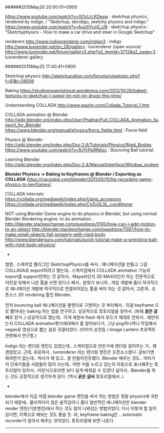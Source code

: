 ######2015May20 20:00:01+0900

<https://www.youtube.com/watch?v=GOcLrLKDesw> : sketchup physics.. rendered by indigo. / "Sketchup, skindigo, sketchy physics and indigo."
<https://www.youtube.com/watch?v=AuoSYcoG_U8> : sketchup physics : "Sketchyphysics - How to make a car drive and steer in Google Sketchup"

renderers
<http://www.indigorenderer.com/indigo3> : indigo
<http://www.luxrender.net/en_GB/gallery> : luxrenderer (open source)
<http://www.luxrender.net/forum/gallery2.php?g2_itemId=3712&g2_page=3> : luxrenderer gallery

######2015May25 17:40:41+0900

Sketchup physics
<http://sketchucation.com/forums/viewtopic.php?f=61&t=58936>

Baking
<https://studiomugenjohncel.wordpress.com/2012/10/26/baked-textures-in-sketchup-i-swear-im-not-on-drugs-this-time/>

Understanding COLLADA
<http://www.wazim.com/Collada_Tutorial_1.htm>

COLLADA animation @ Blender
<http://wiki.blender.org/index.php/User:Phabtar/Full_COLLADA_Animation_Support_for_Blender>
<https://www.blender.org/manual/physics/force_fields.html> : Force field

Physics @ Blender
<http://wiki.blender.org/index.php/Doc:2.6/Tutorials/Physics/Rigid_Bodies>
<https://www.youtube.com/watch?v=9JYrPpRNAzc> : Bouncing Ball tutorial.

Learning Blender
<http://wiki.blender.org/index.php/Doc:2.4/Manual/Interface/Window_system>

**Blender Phyisics -> Baking to Keyframes @ Blender / Exporting as COLLADA**
<https://cgcookie.com/blender/2011/05/10/tip-recording-game-physics-to-keyframes/>

COLLADA internals
<https://collada.org/mediawiki/index.php/Using_accessors>
<https://collada.org/mediawiki/index.php/CgToGLSL_conditioner>

NOT using Blender Game engine to do physics in Blender, but using normal Blender Rendering engine. to do animation..
<http://blender.stackexchange.com/questions/5100/how-can-i-add-motion-to-an-object>
<http://blender.stackexchange.com/questions/7087/how-to-make-small-objects-fall-properly-with-rigid-body>
<http://www.blenderguru.com/tutorials/quick-tutorial-make-a-wrecking-ball-with-rigid-body-physics/>

-

첨엔.. 스케치업 플러그인 SketchupPhysics를 써서.. 애니메이션을 만들고 그걸 COLLADA로 export하려고 했는데..
스케치업에서 COLLADA animation 기능의 export를 support안하는 것 같아서..
Maya라던지 3D MAX라던지 하는 전문적으로 이런걸 위해서 나온 툴을 쓰면 된다고 해서..
분위기 보니까.. 게임 개발에 좀더 적극적으로 애니메이션 개발에 적극적으로 연결되어있는 툴을 써야 하는 것 같아서, 고른게.. 오픈소스 3D rendering 툴인 Blender.

먼저 bouncing ball 애니메이션을 블랜더로 구현하는 것 부터해서.. 이걸 keyframe 으로 뽑아내는 baking 하는 법을 연구하고.
성공적으로 튜토리얼을 찾아서. (위에 **굵은 글씨**로 된거..) 성공적으로 했는데.. 이게 세원씨 flash 에서 로드가 제대로 안되서..
왜안되는지 COLLADA animation형식에대해서 좀 알아보다가, 그냥 png하나하나 작업해서 vegas로 영상으로 뽑는 걸로 귀결되었다.
(이미지 손전등 / Image Lantern 프로젝트 관련해서 연구함.)

Indigo 라는 렌더링 엔진도 있었는데.. 스케치업으로 만든거에 렌더링 걸어주는 거.. 꽤 괜찮았고. 근데, 유료여서..
luxrenderer 라는 렌더링 엔진은 오픈소스였다. 겉보기엔 화려한거 없는데.. 역사가 꽤 있고.. 잘 만들어진듯했다.
Blender 배우는 것도.. 여러가지 단축키들을 사람들이 많이 쓰는데.. 어떤 키를 누르고 있는지 자동으로 표시해주는 튜토리얼이 있어서.. 이런식으로라면 보다 쉽게 배워갈 수 있겠다 싶어서.. Blender를 하는 것도 긍정적으로 생각하게 된다. (역시 **굵은 글씨** 튜토리얼에서..)

-

blender에서 지금 처럼 blender game 엔진을 써서 하는 방법은 정말 physics에 국한되기 때문에.. 물리적이지 않은 움직임이나 좀더 일반적인 애니메이션은 blender render 엔진(기본엔진)에서 하는 것도 많이 나와있는 방법이었다. 다시 이렇게 할 일이 있다면, 이쪽으로 해보는 것도 좋을 듯.
아, keyframe baking은 .. automatic recorder가 알아서 해주는 것이었다. 튜토리얼에 보면 나온다.

----


